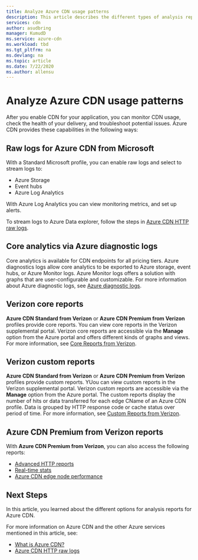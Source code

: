 ```yaml
---
title: Analyze Azure CDN usage patterns
description: This article describes the different types of analysis reports available for Azure CDN products.
services: cdn
author: asudbring
manager: KumudD
ms.service: azure-cdn
ms.workload: tbd
ms.tgt_pltfrm: na
ms.devlang: na
ms.topic: article
ms.date: 7/22/2020
ms.author: allensu
---
```



# Analyze Azure CDN usage patterns

After you enable CDN for your application, you can monitor CDN usage, check the health of your delivery, and troubleshoot potential issues. Azure CDN provides these capabilities in the following ways: 

## Raw logs for Azure CDN from Microsoft
With a Standard Microsoft profile, you can enable raw logs and select to stream logs to:

* Azure Storage
* Event hubs
* Azure Log Analytics

With Azure Log Analytics you can view monitoring metrics, and set up alerts. 

To stream logs to Azure Data explorer, follow the steps in [Azure CDN HTTP raw logs](enable-raw-logs.md).


## Core analytics via Azure diagnostic logs

Core analytics is available for CDN endpoints for all pricing tiers. Azure diagnostics logs allow core analytics to be exported to Azure storage, event hubs, or Azure Monitor logs. Azure Monitor logs offers a solution with graphs that are user-configurable and customizable. For more information about Azure diagnostic logs, see [Azure diagnostic logs](cdn-azure-diagnostic-logs.md).

## Verizon core reports

**Azure CDN Standard from Verizon** or **Azure CDN Premium from Verizon** profiles provide core reports. You can view core reports in the Verizon supplemental portal. Verizon core reports are accessible via the **Manage** option from the Azure portal and offers different kinds of graphs and views. For more information, see [Core Reports from Verizon](cdn-analyze-usage-patterns.md).

## Verizon custom reports

**Azure CDN Standard from Verizon** or **Azure CDN Premium from Verizon** profiles provide custom reports. YUou can view custom reports in the Verizon supplemental portal. Verizon custom reports are accessible via the **Manage** option from the Azure portal. The custom reports display the number of hits or data transferred for each edge CName of an Azure CDN profile. Data is grouped by HTTP response code or cache status over period of time. For more information, see [Custom Reports from Verizon](cdn-verizon-custom-reports.md).

## Azure CDN Premium from Verizon reports

With **Azure CDN Premium from Verizon**, you can also access the following reports:
   * [Advanced HTTP reports](cdn-advanced-http-reports.md)
   * [Real-time stats](cdn-real-time-stats.md)
   * [Azure CDN edge node performance](cdn-edge-performance.md)

## Next Steps
In this article, you learned about the different options for analysis reports for Azure CDN.

For more information on Azure CDN and the other Azure services mentioned in this article, see:

* [What is Azure CDN?](cdn-overview.md)
* [Azure CDN HTTP raw logs](enable-raw-logs.md)


